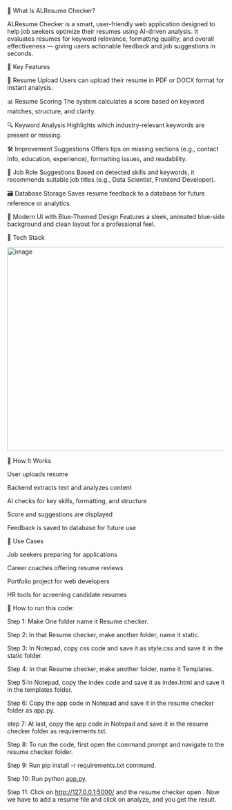 🧠 What Is ALResume Checker?

ALResume Checker is a smart, user-friendly web application designed to help job seekers optimize their resumes using AI-driven analysis. It evaluates resumes for keyword relevance, formatting quality, and overall effectiveness — giving users actionable feedback and job suggestions in seconds.

🌟 Key Features

📄 Resume Upload
Users can upload their resume in PDF or DOCX format for instant analysis.

📊 Resume Scoring
The system calculates a score based on keyword matches, structure, and clarity.

🔍 Keyword Analysis
Highlights which industry-relevant keywords are present or missing.

🛠️ Improvement Suggestions
Offers tips on missing sections (e.g., contact info, education, experience), formatting issues, and readability.

💼 Job Role Suggestions
Based on detected skills and keywords, it recommends suitable job titles (e.g., Data Scientist, Frontend Developer).

🗃️ Database Storage
Saves resume feedback to a database for future reference or analytics.

🎨 Modern UI with Blue-Themed Design
Features a sleek, animated blue-side background and clean layout for a professional feel.

🧰 Tech Stack

<img width="861" height="472" alt="image" src="https://github.com/user-attachments/assets/2f171882-af09-4b5a-b3af-a382aa091664" />




🚀 How It Works


User uploads resume

Backend extracts text and analyzes content

AI checks for key skills, formatting, and structure

Score and suggestions are displayed

Feedback is saved to database for future use

🎯 Use Cases

Job seekers preparing for applications

Career coaches offering resume reviews

Portfolio project for web developers

HR tools for screening candidate resumes

🤔 How to run this code:

Step 1: Make One folder name it Resume checker.

Step 2: In that  Resume checker, make another folder, name it static.

Step 3: In Notepad, copy css code and save it as style.css and save it in the static folder.

Step 4: In that  Resume checker, make another folder, name it Templates.

Step 5:In Notepad, copy the index code and save it as index.html and save it in the templates folder.

Step 6: Copy the app code in Notepad and save it in the resume checker folder as app.py.

step 7: At last, copy the app code in Notepad and save it in the resume checker folder as requirements.txt.

Step 8: To run the code, first open the command prompt and navigate to the resume checker folder.

Step 9: Run pip install -r requirements.txt command.

Step 10: Run python [app.py](http://app.py/).

Step 11: Click on http://127.0.0.1:5000/ and the resume checker open . Now we have to add a resume file and click on analyze, and you get the result.
